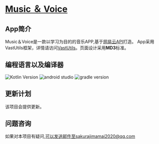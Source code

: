 # [Music ＆ Voice](https://github.com/SakurajimaMaii/Music-Voice)

## App简介

Music＆Voice是一款以学习为目的的音乐APP,基于[网易云API](https://github.com/Binaryify/NeteaseCloudMusicApi)打造。
App采用VastUtils框架，详情请访问[VastUtils](https://github.com/SakurajimaMaii/VastUtils)。页面设计采用**MD3**标准。

## 编程语言以及编译器

![Kotlin Version](https://img.shields.io/badge/kotlin-1.5.0--M1-%2300cec9) ![android studio](https://img.shields.io/badge/Android%20Studio-Canary%2011-%23e17055) ![gradle version](https://img.shields.io/badge/gradle-4.1.1-%236c5ce7)

## 更新计划

该项目会提供更新。

## 问题咨询

如果对本项目有疑问,可以发送邮件至sakurajimamai2020@qq.com